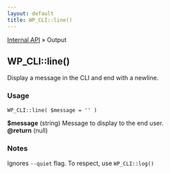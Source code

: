 ```yaml
---
layout: default
title: WP_CLI::line()
---
```


<a href="/docs/internal-api/">Internal API</a> &raquo; Output

## WP_CLI::line()

Display a message in the CLI and end with a newline.

### Usage

    WP_CLI::line( $message = '' )

<div>
<strong>$message</strong> (string) Message to display to the end user.<br />
<strong>@return</strong> (null) <br /></p>
</div>


### Notes

Ignores `--quiet` flag. To respect, use `WP_CLI::log()`

